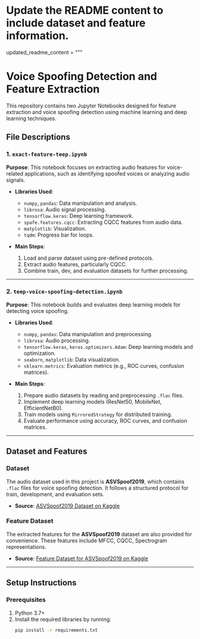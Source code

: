 # Update the README content to include dataset and feature information.
updated_readme_content = """
# Voice Spoofing Detection and Feature Extraction

This repository contains two Jupyter Notebooks designed for feature extraction and voice spoofing detection using machine learning and deep learning techniques.

## File Descriptions

### 1. `exact-feature-teep.ipynb`
**Purpose**: This notebook focuses on extracting audio features for voice-related applications, such as identifying spoofed voices or analyzing audio signals.

- **Libraries Used**:
  - `numpy`, `pandas`: Data manipulation and analysis.
  - `librosa`: Audio signal processing.
  - `tensorflow.keras`: Deep learning framework.
  - `spafe.features.cqcc`: Extracting CQCC features from audio data.
  - `matplotlib`: Visualization.
  - `tqdm`: Progress bar for loops.

- **Main Steps**:
  1. Load and parse dataset using pre-defined protocols.
  2. Extract audio features, particularly CQCC.
  3. Combine train, dev, and evaluation datasets for further processing.

---

### 2. `teep-voice-spoofing-detection.ipynb`
**Purpose**: This notebook builds and evaluates deep learning models for detecting voice spoofing.

- **Libraries Used**:
  - `numpy`, `pandas`: Data manipulation and preprocessing.
  - `librosa`: Audio processing.
  - `tensorflow.keras`, `keras.optimizers.Adam`: Deep learning models and optimization.
  - `seaborn`, `matplotlib`: Data visualization.
  - `sklearn.metrics`: Evaluation metrics (e.g., ROC curves, confusion matrices).

- **Main Steps**:
  1. Prepare audio datasets by reading and preprocessing `.flac` files.
  2. Implement deep learning models (ResNet50, MobileNet, EfficientNetB0).
  3. Train models using `MirroredStrategy` for distributed training.
  4. Evaluate performance using accuracy, ROC curves, and confusion matrices.

---

## Dataset and Features

### Dataset
The audio dataset used in this project is **ASVSpoof2019**, which contains `.flac` files for voice spoofing detection. It follows a structured protocol for train, development, and evaluation sets.

- **Source**: [ASVSpoof2019 Dataset on Kaggle](https://www.kaggle.com/datasets/awsaf49/asvpoof-2019-dataset)

### Feature Dataset
The extracted features for the **ASVSpoof2019** dataset are also provided for convenience. These features include MFCC, CQCC, Spectrogram representations.

- **Source**: [Feature Dataset for ASVSpoof2019 on Kaggle](https://www.kaggle.com/datasets/caophankhnhduy/feature-la-asvspoof2019/data)

---

## Setup Instructions

### Prerequisites
1. Python 3.7+
2. Install the required libraries by running:
   ```bash
   pip install -r requirements.txt
